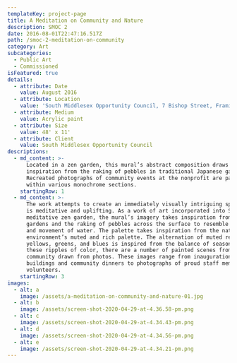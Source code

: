```yaml
---
templateKey: project-page
title: A Meditation on Community and Nature
description: SMOC 2
date: 2016-08-01T22:47:16.517Z
path: /smoc-2-meditation-on-community
category: Art
subcategories:
  - Public Art
  - Commissioned
isFeatured: true
details:
  - attribute: Date
    value: August 2016
  - attribute: Location
    value: 'South Middlesex Opportunity Council, 7 Bishop Street, Framingham, MA, USA'
  - attribute: Medium
    value: Acrylic paint
  - attribute: Size
    value: 48' x 11'
  - attribute: Client
    value: South Middlesex Opportunity Council
descriptions:
  - md_content: >-
      Located in a zen garden, this mural’s abstract composition draws its
      inspiration from the raking of pebbles in traditional Japanese gardens.
      Recreated photographs of community events at the nonprofit are painted
      within various monochrome sections.
    startingRow: 1
  - md_content: >-
      The work attempts to create an immediately visually intriguing space that
      is meditative and uplifting. As a work of art incorporated into SMOC’s
      meditative zen garden, the mural’s imagery takes inspiration from zen
      gardens and the raking of pebbles across the surface to resemble the flow
      and movement of water. The palette takes inspiration from the natural
      environment’s muted and rich palette. The alternation of muted reds,
      yellows, greens, and blues is inspired from the balance of seasons. Within
      these ripples of color, there are a number of painted scenes from the SMOC
      community drawn from photos. These images range from inaugurations of new
      buildings and community dinners to photographs of proud staff members and
      volunteers.
    startingRow: 3
images:
  - alt: a
    image: /assets/a-meditation-on-community-and-nature-01.jpg
  - alt: b
    image: /assets/screen-shot-2020-04-29-at-4.36.58-pm.png
  - alt: c
    image: /assets/screen-shot-2020-04-29-at-4.34.43-pm.png
  - alt: d
    image: /assets/screen-shot-2020-04-29-at-4.34.56-pm.png
  - alt: e
    image: /assets/screen-shot-2020-04-29-at-4.34.21-pm.png
---
```


